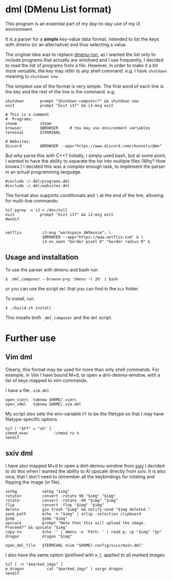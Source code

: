 # dml (DMenu List format)
This program is an essential part of my day-to-day use of my i3 environment.

It is a parser for a __simple__ key-value data format, intended to list the keys 
with dmenu (or an alternative) and thus selecting a value.

The original idea was to replace [dmenu-run](https://manpages.debian.org/stretch/suckless-tools/dmenu_run.1.en.html), as I wanted the list only to include 
programs that actually are windowd and I use frequently, I decided to read the list 
of programs from a file. However, in order to make it a bit more versatile,
the key may refer to any shell command. e.g. I have `shutdown` meaning to `shutdown now`

The simplest use of the format is very simple. The first word of each line is the key and 
the rest of the line is the command. e.g.

```dml
shutdown       prompt "Shutdown computer?" && shutdown now
exit           prompt "Exit i3?" && i3-msg exit

# This is a comment
#  Programs:
steam          steam
browser        $BROWSER     # You may use environment variables
terminal       $TERMIANL

# Websites:
discord        $BROWSER --app="https://www.discord.com/channels/@me"
```

But why parse this with C++? Initially, I simply used bash, but at some point, 
I wanted to have the ability to separate the list into multiple files (Why? How knows.)
I decided this was a complex enough task, to implement the parser in an actual 
programming language.

```dml
#include ~/.dml/programs.dml
#include ~/.dml/websites.dml
```

The format also supports conditionals and `\` at the end of the line, allowing for 
multi-line commands:

```dml
%if pgrep -x i3 > /dev/null
exit           prompt "Exit i3?" && i3-msg exit
#endif


netflix         i3-msg "workspace $WSmovie"; \
                $BROWSER --app="https://www.netflix.com" & \
                i3-on_open "border pixel 0" "border radius 0" &
```

## Usage and installation

To use the parser with dmenu and bash run 
```console
$ _dml_composer --browse-prg 'dmenu -l 20' | bash
```
or you can use the script `dml` that you can find in the `bin` folder.

To install, run
```console
$ ./build.sh install 
```
This installs both `_dml_composer` and the `dml` script.


# Further use
## Vim dml
Clearly, this format may be used for more than only shell commands. 
For example, in Vim I have bound M+d, to open a dml-demnu-window, with a
list of keys mapped to vim-commands.

I have a file `.vim.dml`
```
open_vimrc  tabnew $HOME/.vimrc
open_vdml   tabnew $HOME/.vim.dml
```
My script also sets the env-variable `FT` to be the filetype
so that I may have filetype-specific options
```
%if [ "$FT" = "sh" ]
chmod_exec           !chmod +x %
%endif
```

## sxiv dml
I have also mapped M+d to open a dml-demnu-window from [sxiv](https://github.com/Nokorot/sxiv)
I decided to do this when I wanted the ability to AI upscale directly from sxiv. 
It is also nice, that I don't need to remember all the keybindings for 
rotating and flipping the image (in file).

```
setbg           setbg "$img"
rotate+         convert -rotate 90 "$img" "$img"
rotate-         convert -rotate -90 "$img" "$img"
flip            convert -flop "$img" "$img"
delete          gio trash "$img" && notify-send "$img deleted."
yank_path       echo -n "$img" | xclip -selection clipboard
gimp            gimp "$img"
upscale         prompt "Note that this will upload the image. Proceed?" && upscale "$img"
copy-to         echo '' | dmenu -o 'Path: ' | read p; cp "$img" "$p" 
dragon          dragon "$img"

open_dml_file   $TERMIANL nvim "$HOME/.config/sxiv/main.dml" 
```

I also have the same option (prefixed with `m_`), applied to all marked images
```
%if [ -n "$marked_imgs" ]
m_dragon          cat "$marked_imgs" | xargs dragon
%endif
```

